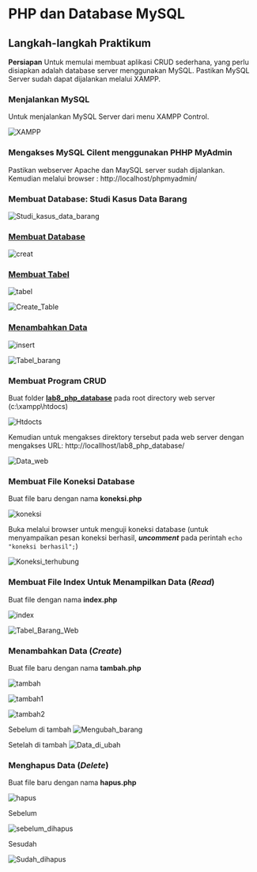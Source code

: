 # PHP dan Database MySQL

## Langkah-langkah Praktikum

**Persiapan** Untuk memulai membuat aplikasi CRUD sederhana, yang perlu disiapkan adalah
database server menggunakan MySQL. Pastikan MySQL Server sudah dapat dijalankan
melalui XAMPP.

### Menjalankan MySQL

Untuk menjalankan MySQL Server dari menu XAMPP Control.

![XAMPP](img/XAMPP.png)

### Mengakses MySQL Cilent menggunakan PHHP MyAdmin

Pastikan webserver Apache dan MaySQL server sudah dijalankan. Kemudian melalui browser : http://localhost/phpmyadmin/

### Membuat Database: Studi Kasus Data Barang

![Studi_kasus_data_barang](img/Studi_Kasus.png)

### <u>Membuat Database</u>

![creat](source/img/creat.png)

### <u>Membuat Tabel</u>

![tabel](source/img/tabel.png)

![Create_Table](img/CreateTable.png)

### <u>Menambahkan Data</u>

![insert](source/img/insert.png)

![Tabel_barang](img/TabelBarang.png)

### Membuat Program CRUD

Buat folder **<u>lab8_php_database</u>** pada root directory web server (c:\xampp\htdocs)

![Htdocts](img/Htdocs.png)

Kemudian untuk mengakses direktory tersebut pada web server dengan mengakses URL:
http://locallhost/lab8_php_database/

![Data_web](img/Data_web.png)

### Membuat File Koneksi Database

Buat file baru dengan nama **koneksi.php**

![koneksi](source/img/koneksi.png)

Buka melalui browser untuk menguji koneksi database (untuk menyampaikan pesan koneksi berhasil, _**uncomment**_ pada perintah `echo "koneksi berhasil";`)

![Koneksi_terhubung](img/Koneksi_terhubung.png)

### Membuat File Index Untuk Menampilkan Data (_Read_)

Buat file dengan nama **index.php**

![index](source/img/index.png)

![Tabel_Barang_Web](img/Web_Tabel_Barang.png)

### Menambahkan Data (_Create_)

Buat file baru dengan nama **tambah.php**

![tambah](source/img/tambah.png)

![tambah1](source/img/tambah1.png)

![tambah2](source/img/tambah2.png)

Sebelum di tambah 
![Mengubah_barang](img/sebelum_ubah.png)

Setelah di tambah
![Data_di_ubah](img/menambah.png)

### Menghapus Data (_Delete_)

Buat file baru dengan nama **hapus.php**

![hapus](source/img/hapus.png)

Sebelum

![sebelum_dihapus](img/hapus.png)

Sesudah

![Sudah_dihapus](img/S_hapus.png)